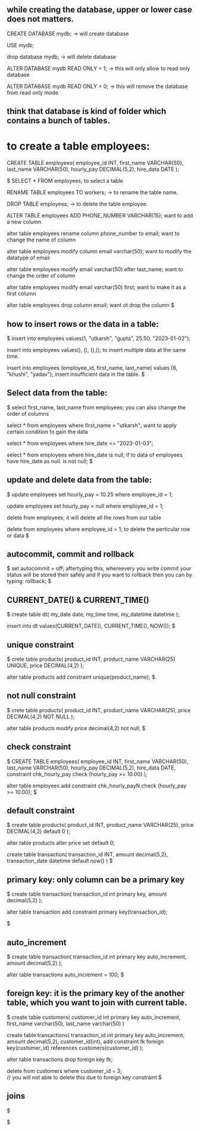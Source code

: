## while creating the database, upper or lower case does not matters.

CREATE DATABASE mydb;  -> will create database

USE mydb;

drop database mydb;   -> will delete database

ALTER DATABASE mydb READ ONLY = 1;  -> this will only allow to read only database

ALTER DATABASE mydb READ ONLY = 0;  -> this will remove the database from read only mode.

## think that database is kind of folder which contains a bunch of tables.

# to create a table employees:

CREATE TABLE employees(
    employee_id INT,
    first_name VARCHAR(50),
    last_name VARCHAR(50),
    hourly_pay DECIMAL(5,2),
    hire_data DATE
);

$
SELECT * FROM employees; to select a table

RENAME TABLE employees TO workers; -> to rename the table name.

DROP TABLE employees; -> to delete the table employee.

ALTER TABLE employees ADD PHONE_NUMBER VARCHAR(15);  want to add a new column

alter table employees rename column phone_number to email; want to change the name of column

alter table employees modify column email varchar(50); want to modify the datatype of email

alter table employees modify email varchar(50) after last_name; want to change the order of column

alter table employees modify email varchar(50) first; want to make it as a first column

alter table employees drop column email; want ot drop the column
$



## how to insert rows or the data in a table:
$
insert into employees values(1, "utkarsh", "gupta", 25.50, "2023-01-02");

insert into employees values(), (), (),(); to insert multiple data at the same time.

insert into employees (employee_id, first_name, last_name) values (6, "khushi", "yadav"); insert insufficient data in the table. 
$


## Select data from the table:
$
select first_name, last_name from employees; you can also change the order of columns

select * from employees where first_name = "utkarsh"; want to apply certain condition to gain the data

select * from employees where hire_date <= "2023-01-03";

select * from employees where hire_date is null; if to data of employees have hire_date as null.
                                        is not null;
$


## update and delete data from the table:
$
update employees set hourly_pay = 10.25 where employee_id = 1;

update employees set hourly_pay = null where employee_id = 1;

delete from employees;  it will delete all the rows from our table

delete from employees where employee_id = 1; to delete the perticular row or data
$


## autocommit, commit and rollback
$
set autocommit = off; 
aftertyping this, whereevery you write commit your status will be stored their safely and if you want to rollback then you can by typing:
rollback;
$

## CURRENT_DATE() & CURRENT_TIME()

$
create table dt(
    my_date date,
    my_time time,
    my_datetime datetime
);

insert into dt values(CURRENT_DATE(), CURRENT_TIME(), NOW());
$

## unique constraint
$
crete table products(
    product_id INT,
    product_name VARCHAR(25) UNIQUE,
    price DECIMAL(4,2)
);

alter table products add constraint unique(product_name);
$

## not null constraint
$
crete table products(
    product_id INT,
    product_name VARCHAR(25),
    price DECIMAL(4,2) NOT NULL
);

alter table products modify price decimal(4,2) not null;
$


## check constraint
$
CREATE TABLE employees(
    employee_id INT,
    first_name VARCHAR(50),
    last_name VARCHAR(50),
    hourly_pay DECIMAL(5,2),
    hire_data DATE,
    constraint chk_hourly_pay check (hourly_pay >= 10.00)
);

alter table employees add constraint chk_hourly_payN check (hourly_pay >= 10.00);
$

## default constraint

$
create table products(
    product_id INT,
    product_name VARCHAR(25),
    price DECIMAL(4,2) default 0
);

alter table products alter price set default 0;

create table transaction(
    transaction_id INT, amount decimal(5,2),
    transaction_date datetime default now()
)
$


## primary key: only column can be a primary key
$
create table transaction(
    transaction_id int primary key,
    amount decimal(5,2)
);

alter table transaction add constraint primary key(transaction_id);

$

## auto_increment
$
create table transaction(
    transaction_id int primary key auto_increment,
    amount decimal(5,2)
);

alter table transactions auto_increment  = 100;
$

## foreign key: it is the primary key of the another table, which you want to join with current table.
$
create table customers(
    customer_id int primary key auto_increment, 
    first_name varchar(50),
    last_name varchar(50)
)

create table transactions(
    transaction_id int primary key auto_increment, 
    amount decimal(5,2),
    customer_id(int),
    add constraint fk foreign key(customer_id) references customers(customer_id)
);

alter table transactions drop foreign key fk;

delete from customers where customer_id = 3;  
// you will not able to delete this due to foreign key constraint
$

## joins

$

$

















